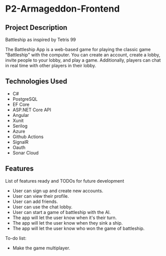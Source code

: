# P2-Armageddon-Frontend


## Project Description

Battleship as inspired by Tetris 99

The Battleship App is a web-based game for playing the classic game "Battleship" with the computer. You can create an account, create a lobby, invite people to your lobby, and play a game. Additionally, players can chat in real time with other players in their lobby.

## Technologies Used

* C#
* PostgreSQL
* EF Core
* ASP.NET Core API
* Angular
* Xunit 
* Serilog 
* Azure 
* Github Actions 
* SignalR
* Oauth 
* Sonar Cloud

## Features

List of features ready and TODOs for future development
* User can  sign up and create new accounts.
* User can view their profile.
* User can add friends.
* User can use the chat lobby.
* User can start a game of battleship with the AI.
* The app will let the user know when it's their turn.
* The app will let the user know when they sink a ship.
* The app will let the user know who won the game of battleship.

To-do list:
* Make the game multiplayer.
